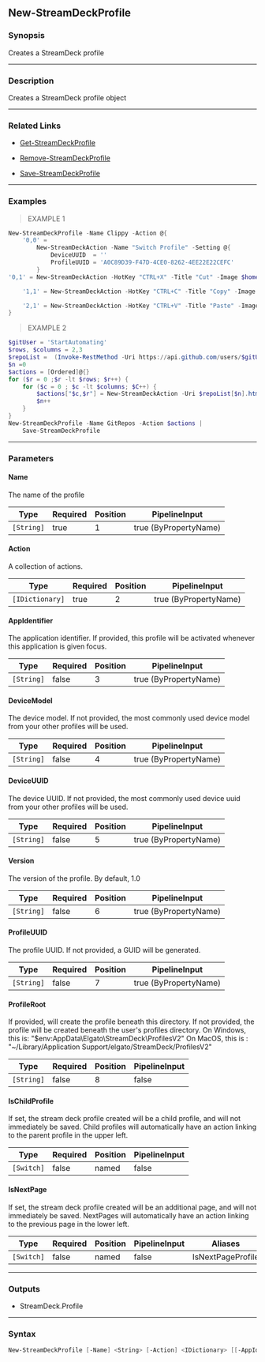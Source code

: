 New-StreamDeckProfile
---------------------

### Synopsis
Creates a StreamDeck profile

---

### Description

Creates a StreamDeck profile object

---

### Related Links
* [Get-StreamDeckProfile](Get-StreamDeckProfile.md)

* [Remove-StreamDeckProfile](Remove-StreamDeckProfile.md)

* [Save-StreamDeckProfile](Save-StreamDeckProfile.md)

---

### Examples
> EXAMPLE 1

```PowerShell
New-StreamDeckProfile -Name Clippy -Action @{
    '0,0' =
        New-StreamDeckAction -Name "Switch Profile" -Setting @{
            DeviceUUID  = ''
            ProfileUUID = 'A0C89D39-F47D-4CE0-8262-4EE22E22CEFC'
        }
'0,1' = New-StreamDeckAction -HotKey "CTRL+X" -Title "Cut" -Image $home\Downloads\scissors.svg   # downloaded from FeatherIcons

    '1,1' = New-StreamDeckAction -HotKey "CTRL+C" -Title "Copy" -Image $home\Downloads\copy.svg      # downloaded from FeatherIcons

    '2,1' = New-StreamDeckAction -HotKey "CTRL+V" -Title "Paste" -Image $home\Downloads\code.svg     # downloaded from FeatherIcons
}
```
> EXAMPLE 2

```PowerShell
$gitUser = 'StartAutomating'
$rows, $columns = 2,3
$repoList =  (Invoke-RestMethod -Uri https://api.github.com/users/$gitUser/repos?sort=pushed | ForEach-Object { $_ })
$n =0
$actions = [Ordered]@{}
for ($r = 0 ;$r -lt $rows; $r++) {
    for ($c = 0 ; $c -lt $columns; $C++) {
        $actions["$c,$r"] = New-StreamDeckAction -Uri $repoList[$n].html_url -Title $repoList[$n].name
        $n++
    }
}
New-StreamDeckProfile -Name GitRepos -Action $actions |
    Save-StreamDeckProfile
```

---

### Parameters
#### **Name**
The name of the profile

|Type      |Required|Position|PipelineInput        |
|----------|--------|--------|---------------------|
|`[String]`|true    |1       |true (ByPropertyName)|

#### **Action**
A collection of actions.

|Type           |Required|Position|PipelineInput        |
|---------------|--------|--------|---------------------|
|`[IDictionary]`|true    |2       |true (ByPropertyName)|

#### **AppIdentifier**
The application identifier.
If provided, this profile will be activated whenever this application is given focus.

|Type      |Required|Position|PipelineInput        |
|----------|--------|--------|---------------------|
|`[String]`|false   |3       |true (ByPropertyName)|

#### **DeviceModel**
The device model.
If not provided, the most commonly used device model from your other profiles will be used.

|Type      |Required|Position|PipelineInput        |
|----------|--------|--------|---------------------|
|`[String]`|false   |4       |true (ByPropertyName)|

#### **DeviceUUID**
The device UUID.
If not provided, the most commonly used device uuid from your other profiles will be used.

|Type      |Required|Position|PipelineInput        |
|----------|--------|--------|---------------------|
|`[String]`|false   |5       |true (ByPropertyName)|

#### **Version**
The version of the profile.  By default, 1.0

|Type      |Required|Position|PipelineInput        |
|----------|--------|--------|---------------------|
|`[String]`|false   |6       |true (ByPropertyName)|

#### **ProfileUUID**
The profile UUID.  If not provided, a GUID will be generated.

|Type      |Required|Position|PipelineInput        |
|----------|--------|--------|---------------------|
|`[String]`|false   |7       |true (ByPropertyName)|

#### **ProfileRoot**
If provided, will create the profile beneath this directory.
If not provided, the profile will be created beneath the user's profiles directory.
On Windows, this is: "$env:AppData\Elgato\StreamDeck\ProfilesV2\"
On MacOS, this is  : "~/Library/Application Support/elgato/StreamDeck/ProfilesV2"

|Type      |Required|Position|PipelineInput|
|----------|--------|--------|-------------|
|`[String]`|false   |8       |false        |

#### **IsChildProfile**
If set, the stream deck profile created will be a child profile, and will not immediately be saved.
Child profiles will automatically have an action linking to the parent profile in the upper left.

|Type      |Required|Position|PipelineInput|
|----------|--------|--------|-------------|
|`[Switch]`|false   |named   |false        |

#### **IsNextPage**
If set, the stream deck profile created will be an additional page, and will not immediately be saved.
NextPages will automatically have an action linking to the previous page in the lower left.

|Type      |Required|Position|PipelineInput|Aliases          |
|----------|--------|--------|-------------|-----------------|
|`[Switch]`|false   |named   |false        |IsNextPageProfile|

---

### Outputs
* StreamDeck.Profile

---

### Syntax
```PowerShell
New-StreamDeckProfile [-Name] <String> [-Action] <IDictionary> [[-AppIdentifier] <String>] [[-DeviceModel] <String>] [[-DeviceUUID] <String>] [[-Version] <String>] [[-ProfileUUID] <String>] [[-ProfileRoot] <String>] [-IsChildProfile] [-IsNextPage] [<CommonParameters>]
```
